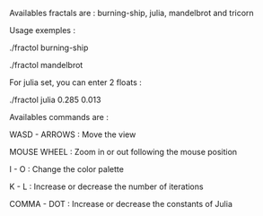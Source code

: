 Availables fractals are : burning-ship, julia, mandelbrot and tricorn

Usage exemples :

./fractol burning-ship

./fractol mandelbrot

For julia set, you can enter 2 floats :

./fractol julia 0.285 0.013

Availables commands are :

WASD - ARROWS : Move the view

MOUSE WHEEL : Zoom in or out following the mouse position

I - O : Change the color palette

K - L : Increase or decrease the number of iterations

COMMA - DOT : Increase or decrease the constants of Julia
